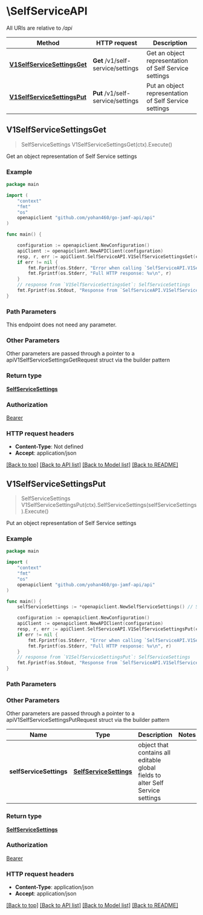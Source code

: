 # \SelfServiceAPI

All URIs are relative to */api*

Method | HTTP request | Description
------------- | ------------- | -------------
[**V1SelfServiceSettingsGet**](SelfServiceAPI.md#V1SelfServiceSettingsGet) | **Get** /v1/self-service/settings | Get an object representation of Self Service settings 
[**V1SelfServiceSettingsPut**](SelfServiceAPI.md#V1SelfServiceSettingsPut) | **Put** /v1/self-service/settings | Put an object representation of Self Service settings 



## V1SelfServiceSettingsGet

> SelfServiceSettings V1SelfServiceSettingsGet(ctx).Execute()

Get an object representation of Self Service settings 



### Example

```go
package main

import (
    "context"
    "fmt"
    "os"
    openapiclient "github.com/yohan460/go-jamf-api/api"
)

func main() {

    configuration := openapiclient.NewConfiguration()
    apiClient := openapiclient.NewAPIClient(configuration)
    resp, r, err := apiClient.SelfServiceAPI.V1SelfServiceSettingsGet(context.Background()).Execute()
    if err != nil {
        fmt.Fprintf(os.Stderr, "Error when calling `SelfServiceAPI.V1SelfServiceSettingsGet``: %v\n", err)
        fmt.Fprintf(os.Stderr, "Full HTTP response: %v\n", r)
    }
    // response from `V1SelfServiceSettingsGet`: SelfServiceSettings
    fmt.Fprintf(os.Stdout, "Response from `SelfServiceAPI.V1SelfServiceSettingsGet`: %v\n", resp)
}
```

### Path Parameters

This endpoint does not need any parameter.

### Other Parameters

Other parameters are passed through a pointer to a apiV1SelfServiceSettingsGetRequest struct via the builder pattern


### Return type

[**SelfServiceSettings**](SelfServiceSettings.md)

### Authorization

[Bearer](../README.md#Bearer)

### HTTP request headers

- **Content-Type**: Not defined
- **Accept**: application/json

[[Back to top]](#) [[Back to API list]](../README.md#documentation-for-api-endpoints)
[[Back to Model list]](../README.md#documentation-for-models)
[[Back to README]](../README.md)


## V1SelfServiceSettingsPut

> SelfServiceSettings V1SelfServiceSettingsPut(ctx).SelfServiceSettings(selfServiceSettings).Execute()

Put an object representation of Self Service settings 



### Example

```go
package main

import (
    "context"
    "fmt"
    "os"
    openapiclient "github.com/yohan460/go-jamf-api/api"
)

func main() {
    selfServiceSettings := *openapiclient.NewSelfServiceSettings() // SelfServiceSettings | object that contains all editable global fields to alter Self Service settings 

    configuration := openapiclient.NewConfiguration()
    apiClient := openapiclient.NewAPIClient(configuration)
    resp, r, err := apiClient.SelfServiceAPI.V1SelfServiceSettingsPut(context.Background()).SelfServiceSettings(selfServiceSettings).Execute()
    if err != nil {
        fmt.Fprintf(os.Stderr, "Error when calling `SelfServiceAPI.V1SelfServiceSettingsPut``: %v\n", err)
        fmt.Fprintf(os.Stderr, "Full HTTP response: %v\n", r)
    }
    // response from `V1SelfServiceSettingsPut`: SelfServiceSettings
    fmt.Fprintf(os.Stdout, "Response from `SelfServiceAPI.V1SelfServiceSettingsPut`: %v\n", resp)
}
```

### Path Parameters



### Other Parameters

Other parameters are passed through a pointer to a apiV1SelfServiceSettingsPutRequest struct via the builder pattern


Name | Type | Description  | Notes
------------- | ------------- | ------------- | -------------
 **selfServiceSettings** | [**SelfServiceSettings**](SelfServiceSettings.md) | object that contains all editable global fields to alter Self Service settings  | 

### Return type

[**SelfServiceSettings**](SelfServiceSettings.md)

### Authorization

[Bearer](../README.md#Bearer)

### HTTP request headers

- **Content-Type**: application/json
- **Accept**: application/json

[[Back to top]](#) [[Back to API list]](../README.md#documentation-for-api-endpoints)
[[Back to Model list]](../README.md#documentation-for-models)
[[Back to README]](../README.md)

